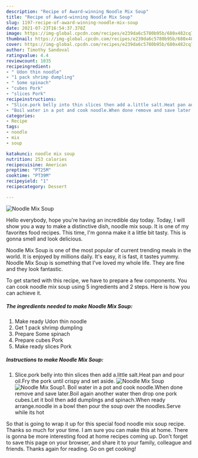 ```yaml
---
description: "Recipe of Award-winning Noodle Mix Soup"
title: "Recipe of Award-winning Noodle Mix Soup"
slug: 1197-recipe-of-award-winning-noodle-mix-soup
date: 2021-07-23T16:54:37.378Z
image: https://img-global.cpcdn.com/recipes/e239da6c5780b95b/680x482cq70/noodle-mix-soup-recipe-main-photo.jpg
thumbnail: https://img-global.cpcdn.com/recipes/e239da6c5780b95b/680x482cq70/noodle-mix-soup-recipe-main-photo.jpg
cover: https://img-global.cpcdn.com/recipes/e239da6c5780b95b/680x482cq70/noodle-mix-soup-recipe-main-photo.jpg
author: Timothy Sandoval
ratingvalue: 4.4
reviewcount: 1035
recipeingredient:
- " Udon thin noodle"
- "1 pack shrimp dumpling"
- " Some spinach"
- "cubes Pork"
- "slices Pork"
recipeinstructions:
- "Slice.pork belly into thin slices then add a.little salt.Heat pan and pour oil.Fry the pork until crispy and set aside."
- "Boil water in a pot and cook noodle.When done remove and save later.Boil again another water then drop one pork cubes.Let it boil then add dumplings and spinach.When ready arrange.noodle in a bowl then pour the soup over the noodles.Serve while its hot"
categories:
- Recipe
tags:
- noodle
- mix
- soup

katakunci: noodle mix soup 
nutrition: 253 calories
recipecuisine: American
preptime: "PT25M"
cooktime: "PT39M"
recipeyield: "1"
recipecategory: Dessert

---
```



![Noodle Mix Soup](https://img-global.cpcdn.com/recipes/e239da6c5780b95b/680x482cq70/noodle-mix-soup-recipe-main-photo.jpg)

Hello everybody, hope you're having an incredible day today. Today, I will show you a way to make a distinctive dish, noodle mix soup. It is one of my favorites food recipes. This time, I'm gonna make it a little bit tasty. This is gonna smell and look delicious.



Noodle Mix Soup is one of the most popular of current trending meals in the world. It is enjoyed by millions daily. It's easy, it is fast, it tastes yummy. Noodle Mix Soup is something that I've loved my whole life. They are fine and they look fantastic.


To get started with this recipe, we have to prepare a few components. You can cook noodle mix soup using 5 ingredients and 2 steps. Here is how you can achieve it.

<!--inarticleads1-->

##### The ingredients needed to make Noodle Mix Soup:

1. Make ready  Udon thin noodle
1. Get 1 pack shrimp dumpling
1. Prepare  Some spinach
1. Prepare cubes Pork
1. Make ready slices Pork




<!--inarticleads2-->

##### Instructions to make Noodle Mix Soup:

1. Slice.pork belly into thin slices then add a.little salt.Heat pan and pour oil.Fry the pork until crispy and set aside.
<img src="https://img-global.cpcdn.com/steps/24dbb2156e658e28/160x128cq70/noodle-mix-soup-recipe-step-1-photo.jpg" alt="Noodle Mix Soup"><img src="https://img-global.cpcdn.com/steps/389543d1b35eed6d/160x128cq70/noodle-mix-soup-recipe-step-1-photo.jpg" alt="Noodle Mix Soup">1. Boil water in a pot and cook noodle.When done remove and save later.Boil again another water then drop one pork cubes.Let it boil then add dumplings and spinach.When ready arrange.noodle in a bowl then pour the soup over the noodles.Serve while its hot




So that is going to wrap it up for this special food noodle mix soup recipe. Thanks so much for your time. I am sure you can make this at home. There is gonna be more interesting food at home recipes coming up. Don't forget to save this page on your browser, and share it to your family, colleague and friends. Thanks again for reading. Go on get cooking!
